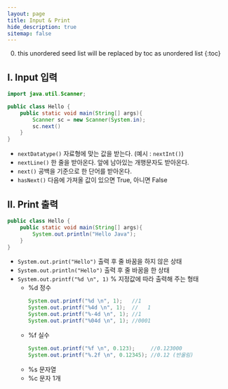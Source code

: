 ```yaml
---
layout: page
title: Input & Print
hide_description: true
sitemap: false
---
```

0. this unordered seed list will be replaced by toc as unordered list
{:toc}

## I. Input 입력
```java
import java.util.Scanner;

public class Hello {
	public static void main(String[] args){
		Scanner sc = new Scanner(System.in);
		sc.next()
	}
}
```
- `nextDatatype()` 자료형에 맞는 값을 받는다. (예시 : `nextInt()`)
- `nextLine()` 한 줄을 받아온다. 앞에 남아있는 개행문자도 받아온다.
- `next()` 공백을 기준으로 한 단어를 받아온다.
- `hasNext()` 다음에 가져올 값이 있으면 True, 아니면 False

## II. Print 출력
```java
public class Hello {
	public static void main(String[] args){
		System.out.println("Hello Java");
	}
}
```
- `System.out.print("Hello")` 출력 후 줄 바꿈을 하지 않은 상태
- `System.out.println("Hello")` 출력 후 줄 바꿈을 한 상태
- `System.out.printf("%d \n", 1)` % 지정값에 따라 출력해 주는 형태
    - %d 정수
        ```java
        System.out.printf("%d \n", 1);   //1
        System.out.printf("%4d \n", 1);  //   1
        System.out.printf("%-4d \n", 1); //1   
        System.out.printf("%04d \n", 1); //0001
        ```
    - %f 실수
        ```java
        System.out.printf("%f \n", 0.123);     //0.123000
        System.out.printf("%.2f \n", 0.12345); //0.12 (반올림)
        ```
    - %s 문자열
    - %c 문자 1개
